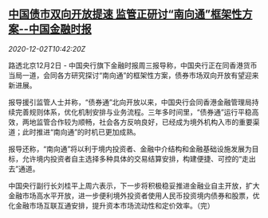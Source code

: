 <!--1606906452000-->
[中国债市双向开放提速 监管正研讨“南向通”框架性方案--中国金融时报](https://cn.reuters.com/article/china-cen-bond-open-rule-1202-idCNKBS28C1CL)
------

<div><i>2020-12-02T10:42:20Z</i></div><p>路透北京12月2日 - 中国央行旗下金融时报周三报导称，中国央行正在同香港货币当局一道，会同各方研究探讨“南向通”的框架性方案，债券市场双向开放有望迎来新进展。</p><p>报导援引监管人士并称，“债券通”北向开放以来，中国央行会同香港金融管理局持续完善规则体系，优化机制安排与业务流程。三年多时间里，“债券通”运行平稳高效，两地监管合作较为顺畅，社会各方反响良好，已经成为境外机构入市的重要渠道；此时推进“南向通”的时机已更加成熟。</p><p>报导还称，“南向通”将以利于境内投资者、金融中介结构和金融基础设施发展为目标，允许境内投资者自主选择多种具体的交易结算安排，构建便捷、可控的“走出去”通道。</p><p>中国央行副行长刘桂平上周六表示，下一步将积极稳妥推进金融业自主开放，扩大金融市场高水平开放，进一步便利境外投资者使用人民币投资境内债券和股票，优化金融市场互联互通安排，提升资本市场流动性和定价效率。（完）</p>
